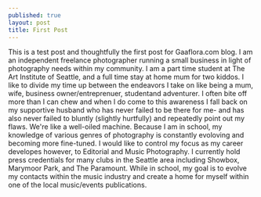 ```yaml
---
published: true
layout: post
title: First Post
---
```


This is a test post and thoughtfully the first post for Gaaflora.com blog. I am an independent freelance photographer 
running a small business in light of photography needs within my community. I am a part time student at The Art Institute 
of Seattle, and a full time stay at home mum for two kiddos. 
I like to divide my time up between the endeavors I take on like being a mum, wife, business owner/entreprenuer, studentand adventurer. 
I often bite off more than I can chew and when I do come to this awareness I fall back on my supportive husband who has never failed to be there for me- and has also never failed to bluntly (slightly hurtfully) and repeatedly point out my flaws. We're like a well-oiled machine. 
Because I am in school, my knowledge of various genres of photography is constantly evoloving and becoming more fine-tuned. I would like to control my focus as my career developes however, to Editorial and Music Photography. 
I currently hold press credentials for many clubs in the Seattle area including Showbox, Marymoor Park, and The Paramount.
While in school, my goal is to evolve my contacts within the music industry and create a home for myself within one of the local music/events publications.



